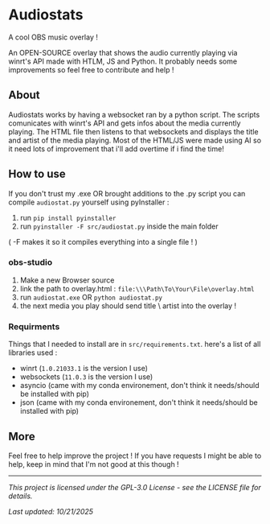 # Audiostats

A cool OBS music overlay !

An OPEN-SOURCE overlay that shows the audio currently playing via winrt's API made with HTLM, JS and Python.
It probably needs some improvements so feel free to contribute and help !


## About

Audiostats works by having a websocket ran by a python script. 
The scripts comunicates with winrt's API and gets infos about the media currently playing.
The HTML file then listens to that websockets and displays the title and artist of the media playing.
Most of the HTML/JS were made using AI so it need lots of improvement that i'll add overtime if i find the time!


## How to use

If you don't trust my .exe OR brought additions to the .py script you can compile ```audiostat.py``` yourself using pyInstaller :

1. run ```pip install pyinstaller``` 
2. run ```pyinstaller -F src/audiostat.py``` inside the main folder

( -F makes it so it compiles everything into a single file ! )

### obs-studio

1. Make a new Browser source
2. link the path to overlay.html : ```file:\\\Path\To\Your\File\overlay.html```
3. run ```audiostat.exe``` OR ```python audiostat.py``` 
4. the next media you play should send title \ artist into the overlay !

### Requirments

Things that I needed to install are in ```src/requirements.txt```.
here's a list of all libraries used :

- winrt (```1.0.21033.1``` is the version I use)
- websockets (```11.0.3``` is the version I use)
- asyncio (came with my conda environement, don't think it needs/should be installed with pip)
- json (came with my conda environement, don't think it needs/should be installed with pip)


## More

Feel free to help improve the project !
If you have requests I might be able to help, keep in mind that I'm not good at this though !

---

*This project is licensed under the GPL-3.0 License - see the LICENSE file for details.*




*Last updated: 10/21/2025*

